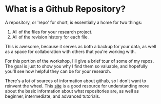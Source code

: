 # What is a Github Repository?
A repository, or 'repo' for short, is essentially a home for two things: 
1) All of the files for your research project.
2) All of the revision history for each file.

This is awesome, because it serves as both a backup for your data, as well as a space for collaboration with others that you're working with.

For this portion of the workshop, I'll give a brief tour of some of my repos. The goal is just to show you why I find them so valuable, and hopefully you'll see how helpful they can be for your research.

There's a lot of sources of information about github, so I don't want to reinvent the wheel. This [site](www.gitkraken.com/learn/git/turorials/what-is-a-git-repository) is a good resource for understanding more about the basic information about what repositories are, as well as beginner, intermediate, and advanced tutorials. 
